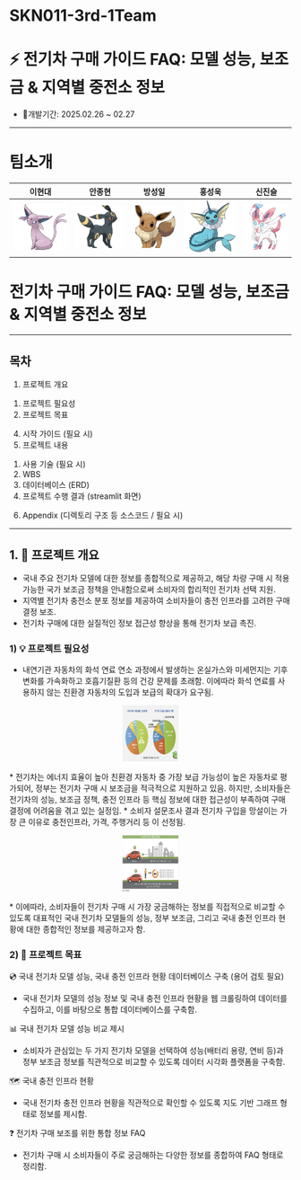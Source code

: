 # SKN011-3rd-1Team
# ⚡ 전기차 구매 가이드 FAQ: 모델 성능, 보조금 & 지역별 중전소 정보
* 📅개발기간: 2025.02.26 ~ 02.27

---
# 팀소개

| 이현대 | 안종현 | 방성일 | 홍성욱 | 신진슬 |
|--------|--------|--------|-------|--------|
| ![이현대](01.png) | ![안종현](03.png) | ![방성일](04.png) | ![방성일](05.png) | ![신진슬](02.png) |



# 전기차 구매 가이드 FAQ: 모델 성능, 보조금 & 지역별 중전소 정보
---

## 목차
1.  프로젝트 개요
  1) 프로젝트 필요성
  2) 프로젝트 목표
4.  시작 가이드 (필요 시)
5.  프로젝트 내용
  1) 사용 기술 (필요 시)
  2) WBS
  3) 데이터베이스 (ERD)
  4) 프로젝트 수행 결과 (streamlit 화면)
6. Appendix (디렉토리 구조 등 소스코드 / 필요 시)

---

## 1. 📜 프로젝트 개요
 * 국내 주요 전기차 모델에 대한 정보를 종합적으로 제공하고, 해당 차량 구매 시 적용 가능한 국가 보조금 정책을 안내함으로써 소비자의 합리적인 전기차 선택 지원.
 * 지역별 전기차 충전소 분포 정보를 제공하여 소비자들이 충전 인프라를 고려한 구매 결정 보조.
 * 전기차 구매에 대한 실질적인 정보 접근성 향상을 통해 전기차 보급 촉진.

### 1) 💡 프로젝트 필요성
 * 내연기관 자동차의 화석 연료 연소 과정에서 발생하는 온실가스와 미세먼지는 기후변화를 가속화하고 호흡기질환 등의 건강 문제를 초래함. 이에따라 화석 연료를 사용하지 않는 친환경 자동차의 도입과 보급의 확대가 요구됨.
<p align="center">
  <img src="전기차구매이유.png" height="100" width="100">
</p>
 * 전기차는 에너지 효율이 높아 친환경 자동차 중 가장 보급 가능성이 높은 자동차로 평가되어, 정부는 전기차 구매 시 보조금을 적극적으로 지원하고 있음. 하지만, 소비자들은 전기차의 성능, 보조금 정책, 충전 인프라 등 핵심 정보에 대한 접근성이 부족하여 구매 결정에 어려움을 겪고 있는 실정임.
 * 소비자 설문조사 결과 전기차 구입을 망설이는 가장 큰 이유로 충전인프라, 가격, 주행거리 등 이 선정됨.
<p align="center">
  <img src="전기차필요성.png" height="100" width="100">
</p>
 * 이에따라, 소비자들이 전기차 구매 시 가장 궁금해하는 정보를 직접적으로 비교할 수 있도록 대표적인 국내 전기차 모델들의 성능, 정부 보조금, 그리고 국내 충전 인프라 현황에 대한 종합적인 정보를 제공하고자 함.

### 2) 🎯 프로젝트 목표

 💿 국내 전기차 모델 성능, 국내 충전 인프라 현황 데이터베이스 구축 (용어 검토 필요) 
   - 국내 전기차 모델의 성능 정보 및 국내 충전 인프라 현황을 웹 크롤링하여 데이터를 수집하고, 이를 바탕으로 통합 데이터베이스를 구축함.

 📊 국내 전기차 모델 성능 비교 제시
   - 소비자가 관심있는 두 가지 전기차 모델을 선택하여 성능(배터리 용량, 연비 등)과 정부 보조금 정보를 직관적으로 비교할 수 있도록 데이터 시각화 플랫폼을 구축함.

 🗺️ 국내 충전 인프라 현황
   - 국내 전기차 충전 인프라 현황을 직관적으로 확인할 수 있도록 지도 기반 그래프 형태로 정보를 제시함.

 ❓ 전기차 구매 보조를 위한 통합 정보 FAQ
   - 전기차 구매 시 소비자들이 주로 궁금해하는 다양한 정보를 종합하여 FAQ 형태로 정리함.
